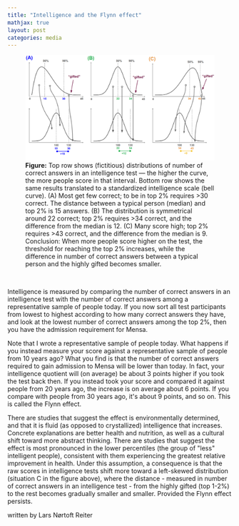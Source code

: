 ```yaml
---
title: "Intelligence and the Flynn effect"
mathjax: true
layout: post
categories: media
---
```


<figure>
  <img src="/assets/flynn.png" alt="Flynn effect visualization">
  <figcaption><strong>Figure:</strong>  Top row shows (fictitious) distributions of number of correct answers in an intelligence test — the higher the curve, the more people score in that interval. Bottom row shows the same results translated to a standardized intelligence scale (bell curve). (A) Most get few correct; to be in top 2% requires >30 correct. The distance between a typical person (median) and top 2% is 15 answers. (B) The distribution is symmetrical around 22 correct; top 2% requires >34 correct, and the difference from the median is 12. (C) Many score high; top 2% requires >43 correct, and the difference from the median is 9. Conclusion: When more people score higher on the test, the threshold for reaching the top 2% increases, while the difference in number of correct answers between a typical person and the highly gifted becomes smaller.</figcaption>
</figure>

<br>

Intelligence is measured by comparing the number of correct answers in an intelligence test with the number of correct answers among a representative sample of people today. If you now sort all test participants from lowest to highest according to how many correct answers they have, and look at the lowest number of correct answers among the top 2%, then you have the admission requirement for Mensa.

Note that I wrote a representative sample of people today. What happens if you instead measure your score against a representative sample of people from 10 years ago? What you find is that the number of correct answers required to gain admission to Mensa will be lower than today. In fact, your intelligence quotient will (on average) be about 3 points higher if you took the test back then. If you instead took your score and compared it against people from 20 years ago, the increase is on average about 6 points. If you compare with people from 30 years ago, it's about 9 points, and so on. This is called the Flynn effect.

There are studies that suggest the effect is environmentally determined, and that it is fluid (as opposed to crystallized) intelligence that increases. Concrete explanations are better health and nutrition, as well as a cultural shift toward more abstract thinking. There are studies that suggest the effect is most pronounced in the lower percentiles (the group of "less" intelligent people), consistent with them experiencing the greatest relative improvement in health. Under this assumption, a consequence is that the raw scores in intelligence tests shift more toward a left-skewed distribution (situation C in the figure above), where the distance - measured in number of correct answers in an intelligence test - from the highly gifted (top 1-2%) to the rest becomes gradually smaller and smaller. Provided the Flynn effect persists.

written by Lars Nørtoft Reiter
